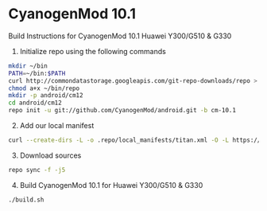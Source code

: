 CyanogenMod 10.1
================

Build Instructions for CyanogenMod 10.1 Huawei Y300/G510 & G330

1. Initialize repo using the following commands

```bash
mkdir ~/bin
PATH=~/bin:$PATH
curl http://commondatastorage.googleapis.com/git-repo-downloads/repo > ~/bin/repo
chmod a+x ~/bin/repo
mkdir -p android/cm12
cd android/cm12
repo init -u git://github.com/CyanogenMod/android.git -b cm-10.1
```

2. Add our local manifest

```bash
curl --create-dirs -L -o .repo/local_manifests/titan.xml -O -L https://raw.github.com/CyanogenMod101Y300/roomservice/cm-10.1/manifest.xml
```

3. Download sources
```bash
repo sync -f -j5
```

4. Build CyanogenMod 10.1 for Huawei Y300/G510 & G330

```bash
./build.sh
```
